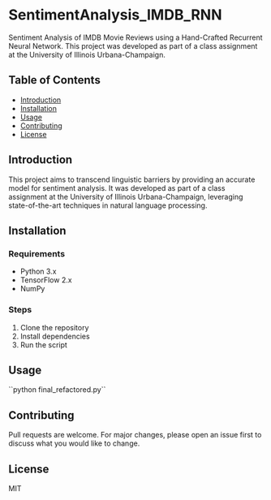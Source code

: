 # SentimentAnalysis_IMDB_RNN
Sentiment Analysis of IMDB Movie Reviews using a Hand-Crafted Recurrent Neural Network. This project was developed as part of a class assignment at the University of Illinois Urbana-Champaign.

## Table of Contents
- [Introduction](#introduction)
- [Installation](#installation)
- [Usage](#usage)
- [Contributing](#contributing)
- [License](#license)

## Introduction
This project aims to transcend linguistic barriers by providing an accurate model for sentiment analysis. It was developed as part of a class assignment at the University of Illinois Urbana-Champaign, leveraging state-of-the-art techniques in natural language processing.

## Installation
### Requirements
- Python 3.x
- TensorFlow 2.x
- NumPy

### Steps
1. Clone the repository
2. Install dependencies
3. Run the script

## Usage
\`\`python final_refactored.py\`\`

## Contributing
Pull requests are welcome. For major changes, please open an issue first to discuss what you would like to change.

## License
MIT
